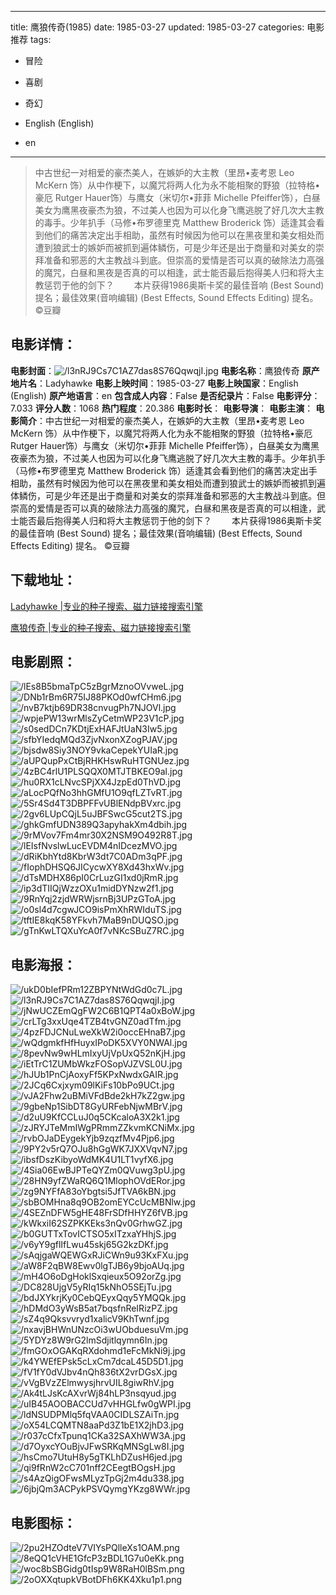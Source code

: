 
---
title: 鹰狼传奇(1985)
date: 1985-03-27
updated: 1985-03-27
categories: 电影推荐
tags:
- 冒险
- 喜剧
- 奇幻

- English (English)
- en
---


> 中古世纪一对相爱的豪杰美人，在嫉妒的大主教（里昂•麦考恩 Leo McKern 饰）从中作梗下，以魔咒将两人化为永不能相聚的野狼（拉特格•豪厄 Rutger Hauer饰）与鹰女（米切尔•菲菲 Michelle Pfeiffer饰），白昼美女为鹰黑夜豪杰为狼，不过美人也因为可以化身飞鹰逃脱了好几次大主教的毒手。少年扒手（马修•布罗德里克 Matthew Broderick 饰）适逢其会看到他们的痛苦决定出手相助，虽然有时候因为他可以在黑夜里和美女相处而遭到狼武士的嫉妒而被抓到遍体鳞伤，可是少年还是出于商量和对美女的崇拜准备和邪恶的大主教战斗到底。但崇高的爱情是否可以真的破除法力高强的魔咒，白昼和黑夜是否真的可以相逢，武士能否最后抱得美人归和将大主教惩罚于他的剑下？  　　本片获得1986奥斯卡奖的最佳音响 (Best Sound) 提名；最佳效果(音响编辑) (Best Effects, Sound Effects Editing) 提名。 ©豆瓣

## **电影详情**：

**电影封面**：<img src="https://image.tmdb.org/t/p/w200/l3nRJ9Cs7C1AZ7das8S76QqwqjI.jpg" alt="/l3nRJ9Cs7C1AZ7das8S76QqwqjI.jpg" title="/l3nRJ9Cs7C1AZ7das8S76QqwqjI.jpg">
**电影名称**：鹰狼传奇
**原产地片名**：Ladyhawke
**电影上映时间**：1985-03-27
**电影上映国家**：English (English)
**原产地语言**：en
**包含成人内容**：False
**是否纪录片**：False
**电影评分**：7.033
**评分人数**：1068
**热门程度**：20.386
**电影时长**：
**电影导演**：
**电影主演**：
**电影简介**：中古世纪一对相爱的豪杰美人，在嫉妒的大主教（里昂•麦考恩 Leo McKern 饰）从中作梗下，以魔咒将两人化为永不能相聚的野狼（拉特格•豪厄 Rutger Hauer饰）与鹰女（米切尔•菲菲 Michelle Pfeiffer饰），白昼美女为鹰黑夜豪杰为狼，不过美人也因为可以化身飞鹰逃脱了好几次大主教的毒手。少年扒手（马修•布罗德里克 Matthew Broderick 饰）适逢其会看到他们的痛苦决定出手相助，虽然有时候因为他可以在黑夜里和美女相处而遭到狼武士的嫉妒而被抓到遍体鳞伤，可是少年还是出于商量和对美女的崇拜准备和邪恶的大主教战斗到底。但崇高的爱情是否可以真的破除法力高强的魔咒，白昼和黑夜是否真的可以相逢，武士能否最后抱得美人归和将大主教惩罚于他的剑下？  　　本片获得1986奥斯卡奖的最佳音响 (Best Sound) 提名；最佳效果(音响编辑) (Best Effects, Sound Effects Editing) 提名。 ©豆瓣

## **下载地址**：
[Ladyhawke |专业的种子搜索、磁力链接搜索引擎](https://movie.amd794.com:2083/?search=Ladyhawke&ordering=&mode=match_phrase&page_size=10&page=1)

[鹰狼传奇 |专业的种子搜索、磁力链接搜索引擎](https://movie.amd794.com:2083/?search=%E9%B9%B0%E7%8B%BC%E4%BC%A0%E5%A5%87&ordering=&mode=match_phrase&page_size=10&page=1)
 

## **电影剧照**：
<img src="https://image.tmdb.org/t/p/original/lEs8B5bmaTpC5zBgrMznoOVvweL.jpg" alt="/lEs8B5bmaTpC5zBgrMznoOVvweL.jpg" title="/lEs8B5bmaTpC5zBgrMznoOVvweL.jpg"><img src="https://image.tmdb.org/t/p/original/DNb1rBm6R75IJ88PKOd0wfCHm6.jpg" alt="/DNb1rBm6R75IJ88PKOd0wfCHm6.jpg" title="/DNb1rBm6R75IJ88PKOd0wfCHm6.jpg"><img src="https://image.tmdb.org/t/p/original/nvB7ktjb69DR38cnvugPh7NJOVl.jpg" alt="/nvB7ktjb69DR38cnvugPh7NJOVl.jpg" title="/nvB7ktjb69DR38cnvugPh7NJOVl.jpg"><img src="https://image.tmdb.org/t/p/original/wpjePW13wrMlsZyCetmWP23V1cP.jpg" alt="/wpjePW13wrMlsZyCetmWP23V1cP.jpg" title="/wpjePW13wrMlsZyCetmWP23V1cP.jpg"><img src="https://image.tmdb.org/t/p/original/s0sedDCn7KDtjExHAFJtUaN3Iw5.jpg" alt="/s0sedDCn7KDtjExHAFJtUaN3Iw5.jpg" title="/s0sedDCn7KDtjExHAFJtUaN3Iw5.jpg"><img src="https://image.tmdb.org/t/p/original/sfbYIedqMQd3ZjvNxonXZogPJAV.jpg" alt="/sfbYIedqMQd3ZjvNxonXZogPJAV.jpg" title="/sfbYIedqMQd3ZjvNxonXZogPJAV.jpg"><img src="https://image.tmdb.org/t/p/original/bjsdw8Siy3NOY9vkaCepekYUIaR.jpg" alt="/bjsdw8Siy3NOY9vkaCepekYUIaR.jpg" title="/bjsdw8Siy3NOY9vkaCepekYUIaR.jpg"><img src="https://image.tmdb.org/t/p/original/aUPQupPxCtBjRHKHswRuHTGNUez.jpg" alt="/aUPQupPxCtBjRHKHswRuHTGNUez.jpg" title="/aUPQupPxCtBjRHKHswRuHTGNUez.jpg"><img src="https://image.tmdb.org/t/p/original/4zBC4rlU1PLSQQX0MTJTBKEO9al.jpg" alt="/4zBC4rlU1PLSQQX0MTJTBKEO9al.jpg" title="/4zBC4rlU1PLSQQX0MTJTBKEO9al.jpg"><img src="https://image.tmdb.org/t/p/original/hu0RX1cLNvcSPjXX4JzpEd0ThVD.jpg" alt="/hu0RX1cLNvcSPjXX4JzpEd0ThVD.jpg" title="/hu0RX1cLNvcSPjXX4JzpEd0ThVD.jpg"><img src="https://image.tmdb.org/t/p/original/aLocPQfNo3hhGMfU1O9qfLZTvRT.jpg" alt="/aLocPQfNo3hhGMfU1O9qfLZTvRT.jpg" title="/aLocPQfNo3hhGMfU1O9qfLZTvRT.jpg"><img src="https://image.tmdb.org/t/p/original/5Sr4Sd4T3DBPFFvUBlENdpBVxrc.jpg" alt="/5Sr4Sd4T3DBPFFvUBlENdpBVxrc.jpg" title="/5Sr4Sd4T3DBPFFvUBlENdpBVxrc.jpg"><img src="https://image.tmdb.org/t/p/original/2gv6LUpCQjL5uJBFSwcG5cut2TS.jpg" alt="/2gv6LUpCQjL5uJBFSwcG5cut2TS.jpg" title="/2gv6LUpCQjL5uJBFSwcG5cut2TS.jpg"><img src="https://image.tmdb.org/t/p/original/ghkGmfUDN389Q3apyhakXm4dbih.jpg" alt="/ghkGmfUDN389Q3apyhakXm4dbih.jpg" title="/ghkGmfUDN389Q3apyhakXm4dbih.jpg"><img src="https://image.tmdb.org/t/p/original/9rMVov7Fm4mr30X2NSM9O492R8T.jpg" alt="/9rMVov7Fm4mr30X2NSM9O492R8T.jpg" title="/9rMVov7Fm4mr30X2NSM9O492R8T.jpg"><img src="https://image.tmdb.org/t/p/original/lEIsfNvslwLucEVDM4nIDcezMVO.jpg" alt="/lEIsfNvslwLucEVDM4nIDcezMVO.jpg" title="/lEIsfNvslwLucEVDM4nIDcezMVO.jpg"><img src="https://image.tmdb.org/t/p/original/dRiKbhYtd8KbrW3dt7C0ADm3qPF.jpg" alt="/dRiKbhYtd8KbrW3dt7C0ADm3qPF.jpg" title="/dRiKbhYtd8KbrW3dt7C0ADm3qPF.jpg"><img src="https://image.tmdb.org/t/p/original/fIophDHSQ6JICycwXY8Xd43hxWv.jpg" alt="/fIophDHSQ6JICycwXY8Xd43hxWv.jpg" title="/fIophDHSQ6JICycwXY8Xd43hxWv.jpg"><img src="https://image.tmdb.org/t/p/original/dTsMDHX86pI0CrLuzGI1xd0jRmR.jpg" alt="/dTsMDHX86pI0CrLuzGI1xd0jRmR.jpg" title="/dTsMDHX86pI0CrLuzGI1xd0jRmR.jpg"><img src="https://image.tmdb.org/t/p/original/ip3dTIIQjWzzOXu1midDYNzw2f1.jpg" alt="/ip3dTIIQjWzzOXu1midDYNzw2f1.jpg" title="/ip3dTIIQjWzzOXu1midDYNzw2f1.jpg"><img src="https://image.tmdb.org/t/p/original/9RnYqj2zjdWRWjsrnBj3UPzGToA.jpg" alt="/9RnYqj2zjdWRWjsrnBj3UPzGToA.jpg" title="/9RnYqj2zjdWRWjsrnBj3UPzGToA.jpg"><img src="https://image.tmdb.org/t/p/original/o0sl4d7cgwJCO9isPmXhRWIduTS.jpg" alt="/o0sl4d7cgwJCO9isPmXhRWIduTS.jpg" title="/o0sl4d7cgwJCO9isPmXhRWIduTS.jpg"><img src="https://image.tmdb.org/t/p/original/tftIE8kqK58YFkvh7MaB9nDUQSO.jpg" alt="/tftIE8kqK58YFkvh7MaB9nDUQSO.jpg" title="/tftIE8kqK58YFkvh7MaB9nDUQSO.jpg"><img src="https://image.tmdb.org/t/p/original/gTnKwLTQXuYcA0f7vNKcSBuZ7RC.jpg" alt="/gTnKwLTQXuYcA0f7vNKcSBuZ7RC.jpg" title="/gTnKwLTQXuYcA0f7vNKcSBuZ7RC.jpg">

## **电影海报**：
<img src="https://image.tmdb.org/t/p/original/ukD0bIefPRm12ZBPYNtWdGd0c7L.jpg" alt="/ukD0bIefPRm12ZBPYNtWdGd0c7L.jpg" title="/ukD0bIefPRm12ZBPYNtWdGd0c7L.jpg"><img src="https://image.tmdb.org/t/p/original/l3nRJ9Cs7C1AZ7das8S76QqwqjI.jpg" alt="/l3nRJ9Cs7C1AZ7das8S76QqwqjI.jpg" title="/l3nRJ9Cs7C1AZ7das8S76QqwqjI.jpg"><img src="https://image.tmdb.org/t/p/original/jNwUCZEmQgFW2C6B1QPT4a0xBoW.jpg" alt="/jNwUCZEmQgFW2C6B1QPT4a0xBoW.jpg" title="/jNwUCZEmQgFW2C6B1QPT4a0xBoW.jpg"><img src="https://image.tmdb.org/t/p/original/crLTg3xxUqe4TZB4tvGNZ0adTfm.jpg" alt="/crLTg3xxUqe4TZB4tvGNZ0adTfm.jpg" title="/crLTg3xxUqe4TZB4tvGNZ0adTfm.jpg"><img src="https://image.tmdb.org/t/p/original/4pzFDJCNuLweXkW2i0occEHnaB7.jpg" alt="/4pzFDJCNuLweXkW2i0occEHnaB7.jpg" title="/4pzFDJCNuLweXkW2i0occEHnaB7.jpg"><img src="https://image.tmdb.org/t/p/original/wQdgmkfHfHuyxIPoDK5XVY0NWAl.jpg" alt="/wQdgmkfHfHuyxIPoDK5XVY0NWAl.jpg" title="/wQdgmkfHfHuyxIPoDK5XVY0NWAl.jpg"><img src="https://image.tmdb.org/t/p/original/8pevNw9wHLmIxyUjVpUxQ52nKjH.jpg" alt="/8pevNw9wHLmIxyUjVpUxQ52nKjH.jpg" title="/8pevNw9wHLmIxyUjVpUxQ52nKjH.jpg"><img src="https://image.tmdb.org/t/p/original/iEtTrC1ZUMbWkzFOSopVJZVSL0U.jpg" alt="/iEtTrC1ZUMbWkzFOSopVJZVSL0U.jpg" title="/iEtTrC1ZUMbWkzFOSopVJZVSL0U.jpg"><img src="https://image.tmdb.org/t/p/original/hJUb1PnCjAoxyFf5KPxNwdxGAIR.jpg" alt="/hJUb1PnCjAoxyFf5KPxNwdxGAIR.jpg" title="/hJUb1PnCjAoxyFf5KPxNwdxGAIR.jpg"><img src="https://image.tmdb.org/t/p/original/2JCq6Cxjxym09lKiFs10bPo9UCt.jpg" alt="/2JCq6Cxjxym09lKiFs10bPo9UCt.jpg" title="/2JCq6Cxjxym09lKiFs10bPo9UCt.jpg"><img src="https://image.tmdb.org/t/p/original/vJA2Fhw2uBMiVFdBde2kH7kZ2gw.jpg" alt="/vJA2Fhw2uBMiVFdBde2kH7kZ2gw.jpg" title="/vJA2Fhw2uBMiVFdBde2kH7kZ2gw.jpg"><img src="https://image.tmdb.org/t/p/original/9gbeNp1SibDT8GyURFebNjwMBrV.jpg" alt="/9gbeNp1SibDT8GyURFebNjwMBrV.jpg" title="/9gbeNp1SibDT8GyURFebNjwMBrV.jpg"><img src="https://image.tmdb.org/t/p/original/d2uU9KfCCLuJ0q5CKcaloA3X2k1.jpg" alt="/d2uU9KfCCLuJ0q5CKcaloA3X2k1.jpg" title="/d2uU9KfCCLuJ0q5CKcaloA3X2k1.jpg"><img src="https://image.tmdb.org/t/p/original/zJRYJTeMmIWgPRmmZZkvmKCNiMx.jpg" alt="/zJRYJTeMmIWgPRmmZZkvmKCNiMx.jpg" title="/zJRYJTeMmIWgPRmmZZkvmKCNiMx.jpg"><img src="https://image.tmdb.org/t/p/original/rvbOJaDEygekYjb9zqzfMv4Pjp6.jpg" alt="/rvbOJaDEygekYjb9zqzfMv4Pjp6.jpg" title="/rvbOJaDEygekYjb9zqzfMv4Pjp6.jpg"><img src="https://image.tmdb.org/t/p/original/9PY2v5rQ7OJu8hGgWK7JXXVqvN7.jpg" alt="/9PY2v5rQ7OJu8hGgWK7JXXVqvN7.jpg" title="/9PY2v5rQ7OJu8hGgWK7JXXVqvN7.jpg"><img src="https://image.tmdb.org/t/p/original/ibsfDszKibyoWdMK4U1LT1vyfX6.jpg" alt="/ibsfDszKibyoWdMK4U1LT1vyfX6.jpg" title="/ibsfDszKibyoWdMK4U1LT1vyfX6.jpg"><img src="https://image.tmdb.org/t/p/original/4Sia06EwBJPTeQYZm0QVuwg3pU.jpg" alt="/4Sia06EwBJPTeQYZm0QVuwg3pU.jpg" title="/4Sia06EwBJPTeQYZm0QVuwg3pU.jpg"><img src="https://image.tmdb.org/t/p/original/28HN9yfZWaRQ6Q1MlophOVdERor.jpg" alt="/28HN9yfZWaRQ6Q1MlophOVdERor.jpg" title="/28HN9yfZWaRQ6Q1MlophOVdERor.jpg"><img src="https://image.tmdb.org/t/p/original/zg9NYFfA83oYbgtsi5JfTVA6kBN.jpg" alt="/zg9NYFfA83oYbgtsi5JfTVA6kBN.jpg" title="/zg9NYFfA83oYbgtsi5JfTVA6kBN.jpg"><img src="https://image.tmdb.org/t/p/original/sbBOMHna8q9OB2omEYCcUcMBNlw.jpg" alt="/sbBOMHna8q9OB2omEYCcUcMBNlw.jpg" title="/sbBOMHna8q9OB2omEYCcUcMBNlw.jpg"><img src="https://image.tmdb.org/t/p/original/4SEZnDFW5gHE48FrSDfHHYZ6fVB.jpg" alt="/4SEZnDFW5gHE48FrSDfHHYZ6fVB.jpg" title="/4SEZnDFW5gHE48FrSDfHHYZ6fVB.jpg"><img src="https://image.tmdb.org/t/p/original/kWkxiI62SZPKKEks3nQv0GrhwGZ.jpg" alt="/kWkxiI62SZPKKEks3nQv0GrhwGZ.jpg" title="/kWkxiI62SZPKKEks3nQv0GrhwGZ.jpg"><img src="https://image.tmdb.org/t/p/original/b0GUTTxTovICTSO5xITzxaYHhjS.jpg" alt="/b0GUTTxTovICTSO5xITzxaYHhjS.jpg" title="/b0GUTTxTovICTSO5xITzxaYHhjS.jpg"><img src="https://image.tmdb.org/t/p/original/v6yY9gflIfLwu45skj65G2kzDKf.jpg" alt="/v6yY9gflIfLwu45skj65G2kzDKf.jpg" title="/v6yY9gflIfLwu45skj65G2kzDKf.jpg"><img src="https://image.tmdb.org/t/p/original/sAqjgaWQEWGxRJiCWn9u93KxFXu.jpg" alt="/sAqjgaWQEWGxRJiCWn9u93KxFXu.jpg" title="/sAqjgaWQEWGxRJiCWn9u93KxFXu.jpg"><img src="https://image.tmdb.org/t/p/original/aW8F2qBW8Ewv0lgTJB6y9bjoAUq.jpg" alt="/aW8F2qBW8Ewv0lgTJB6y9bjoAUq.jpg" title="/aW8F2qBW8Ewv0lgTJB6y9bjoAUq.jpg"><img src="https://image.tmdb.org/t/p/original/mH4O6oDgHoklSxqieux5O92orZg.jpg" alt="/mH4O6oDgHoklSxqieux5O92orZg.jpg" title="/mH4O6oDgHoklSxqieux5O92orZg.jpg"><img src="https://image.tmdb.org/t/p/original/DC828UjgV5yRIq15kNhO5SEjTu.jpg" alt="/DC828UjgV5yRIq15kNhO5SEjTu.jpg" title="/DC828UjgV5yRIq15kNhO5SEjTu.jpg"><img src="https://image.tmdb.org/t/p/original/bdJXYkrjKy0CebQEyxQqy5YMQQk.jpg" alt="/bdJXYkrjKy0CebQEyxQqy5YMQQk.jpg" title="/bdJXYkrjKy0CebQEyxQqy5YMQQk.jpg"><img src="https://image.tmdb.org/t/p/original/hDMdO3yWsB5at7bqsfnReIRizPZ.jpg" alt="/hDMdO3yWsB5at7bqsfnReIRizPZ.jpg" title="/hDMdO3yWsB5at7bqsfnReIRizPZ.jpg"><img src="https://image.tmdb.org/t/p/original/sZ4q9Qksvvryd1xalicV9KhTwnf.jpg" alt="/sZ4q9Qksvvryd1xalicV9KhTwnf.jpg" title="/sZ4q9Qksvvryd1xalicV9KhTwnf.jpg"><img src="https://image.tmdb.org/t/p/original/nxavjBHWnUNzcOi3wUObduesuVm.jpg" alt="/nxavjBHWnUNzcOi3wUObduesuVm.jpg" title="/nxavjBHWnUNzcOi3wUObduesuVm.jpg"><img src="https://image.tmdb.org/t/p/original/5YDYz8W9rG2lmSdjitlqymn6In.jpg" alt="/5YDYz8W9rG2lmSdjitlqymn6In.jpg" title="/5YDYz8W9rG2lmSdjitlqymn6In.jpg"><img src="https://image.tmdb.org/t/p/original/fmGOxOGAKqRXdohmd1eFcMkNi9j.jpg" alt="/fmGOxOGAKqRXdohmd1eFcMkNi9j.jpg" title="/fmGOxOGAKqRXdohmd1eFcMkNi9j.jpg"><img src="https://image.tmdb.org/t/p/original/k4YWEfEPsk5cLxCm7dcaL45D5D1.jpg" alt="/k4YWEfEPsk5cLxCm7dcaL45D5D1.jpg" title="/k4YWEfEPsk5cLxCm7dcaL45D5D1.jpg"><img src="https://image.tmdb.org/t/p/original/fV1fY0dVJbv4nQh836tX2vrDGsX.jpg" alt="/fV1fY0dVJbv4nQh836tX2vrDGsX.jpg" title="/fV1fY0dVJbv4nQh836tX2vrDGsX.jpg"><img src="https://image.tmdb.org/t/p/original/vVgBVzZElmwysjhrvUIL8giwRhV.jpg" alt="/vVgBVzZElmwysjhrvUIL8giwRhV.jpg" title="/vVgBVzZElmwysjhrvUIL8giwRhV.jpg"><img src="https://image.tmdb.org/t/p/original/Ak4tLJsKcAXvrWj84hLP3nsqyud.jpg" alt="/Ak4tLJsKcAXvrWj84hLP3nsqyud.jpg" title="/Ak4tLJsKcAXvrWj84hLP3nsqyud.jpg"><img src="https://image.tmdb.org/t/p/original/uIB45AOOBACCUd7vHHGLfw0gWPI.jpg" alt="/uIB45AOOBACCUd7vHHGLfw0gWPI.jpg" title="/uIB45AOOBACCUd7vHHGLfw0gWPI.jpg"><img src="https://image.tmdb.org/t/p/original/ldNSUDPMlq5fqVAA0CIDLSZAiTn.jpg" alt="/ldNSUDPMlq5fqVAA0CIDLSZAiTn.jpg" title="/ldNSUDPMlq5fqVAA0CIDLSZAiTn.jpg"><img src="https://image.tmdb.org/t/p/original/oX54LCQMTN8aaPd3Z1bE1X2jhD3.jpg" alt="/oX54LCQMTN8aaPd3Z1bE1X2jhD3.jpg" title="/oX54LCQMTN8aaPd3Z1bE1X2jhD3.jpg"><img src="https://image.tmdb.org/t/p/original/r037cCfxTpunq1CKa32SAXhWW3A.jpg" alt="/r037cCfxTpunq1CKa32SAXhWW3A.jpg" title="/r037cCfxTpunq1CKa32SAXhWW3A.jpg"><img src="https://image.tmdb.org/t/p/original/d7OyxcYOuBjvJFwSRKqMNSgLw8I.jpg" alt="/d7OyxcYOuBjvJFwSRKqMNSgLw8I.jpg" title="/d7OyxcYOuBjvJFwSRKqMNSgLw8I.jpg"><img src="https://image.tmdb.org/t/p/original/hsCmo7UtuH8y5gTKLhDZusH6jed.jpg" alt="/hsCmo7UtuH8y5gTKLhDZusH6jed.jpg" title="/hsCmo7UtuH8y5gTKLhDZusH6jed.jpg"><img src="https://image.tmdb.org/t/p/original/qi9fRnW2cC701nff2CEegtBOgsH.jpg" alt="/qi9fRnW2cC701nff2CEegtBOgsH.jpg" title="/qi9fRnW2cC701nff2CEegtBOgsH.jpg"><img src="https://image.tmdb.org/t/p/original/s4AzQigOFwsMLyzTpGj2m4du338.jpg" alt="/s4AzQigOFwsMLyzTpGj2m4du338.jpg" title="/s4AzQigOFwsMLyzTpGj2m4du338.jpg"><img src="https://image.tmdb.org/t/p/original/6jbjQm3ACPykPSVQymgYKzg8WWr.jpg" alt="/6jbjQm3ACPykPSVQymgYKzg8WWr.jpg" title="/6jbjQm3ACPykPSVQymgYKzg8WWr.jpg">

## **电影图标**：
<img src="https://image.tmdb.org/t/p/original/2pu2HZOdteV7VIYsPQlleXs1OAM.png" alt="/2pu2HZOdteV7VIYsPQlleXs1OAM.png" title="/2pu2HZOdteV7VIYsPQlleXs1OAM.png"><img src="https://image.tmdb.org/t/p/original/8eQQ1cVHE1GfcP3zBDL1G7u0eKk.png" alt="/8eQQ1cVHE1GfcP3zBDL1G7u0eKk.png" title="/8eQQ1cVHE1GfcP3zBDL1G7u0eKk.png"><img src="https://image.tmdb.org/t/p/original/woc8bSBGidg0tIsp9W8RaH0lBSm.png" alt="/woc8bSBGidg0tIsp9W8RaH0lBSm.png" title="/woc8bSBGidg0tIsp9W8RaH0lBSm.png"><img src="https://image.tmdb.org/t/p/original/2oOXXqtupkVBotDFh6KK4Xku1p1.png" alt="/2oOXXqtupkVBotDFh6KK4Xku1p1.png" title="/2oOXXqtupkVBotDFh6KK4Xku1p1.png">
